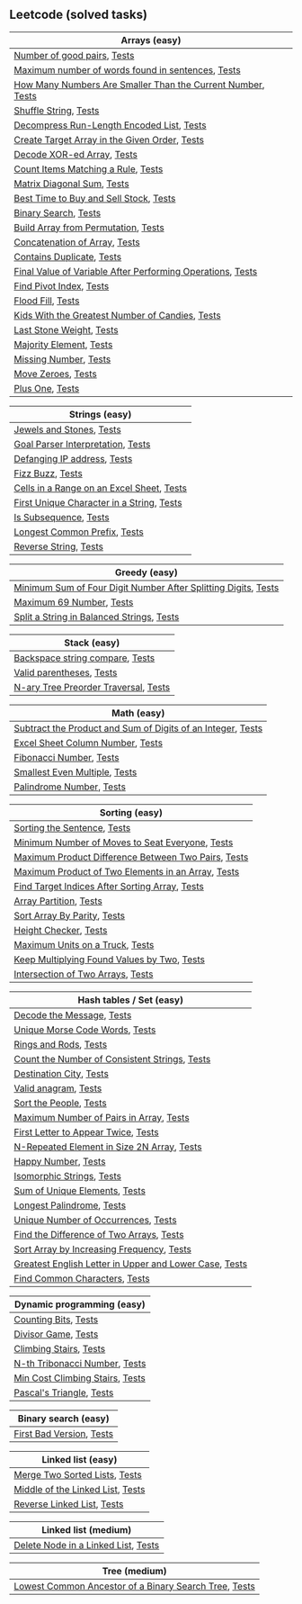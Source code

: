 ## Leetcode (solved tasks)

| Arrays (easy)                                                                                  |
| ---------------------------------------------------------------------------------------------- |
| [Number of good pairs](../app/src/main/java/pt/amn/knowledgebase/leetcode/easy/arrays/NumberOfGoodPairs.kt), [Tests](../app/src/test/java/pt/amn/knowledgebase/leetcode/easy/arrays/NumberOfGoodPairsTest.kt)  |
| [Maximum number of words found in sentences](../app/src/main/java/pt/amn/knowledgebase/leetcode/easy/arrays/MaximumNumberOfWordsFoundInSentences.kt), [Tests](../app/src/test/java/pt/amn/knowledgebase/leetcode/easy/arrays/MaximumNumberOfWordsFoundInSentencesTest.kt)  |
| [How Many Numbers Are Smaller Than the Current Number](../app/src/main/java/pt/amn/knowledgebase/leetcode/easy/arrays/SmallerNumbersThanCurrent.kt), [Tests](../app/src/test/java/pt/amn/knowledgebase/leetcode/easy/arrays/SmallerNumbersThanCurrentTest.kt)  |
| [Shuffle String](../app/src/main/java/pt/amn/knowledgebase/leetcode/easy/arrays/ShuffleString.kt), [Tests](../app/src/test/java/pt/amn/knowledgebase/leetcode/easy/arrays/ShuffleStringTest.kt)  |
| [Decompress Run-Length Encoded List](../app/src/main/java/pt/amn/knowledgebase/leetcode/easy/arrays/DecompressRunLengthEncodedList.kt), [Tests](../app/src/test/java/pt/amn/knowledgebase/leetcode/easy/arrays/DecompressRunLengthEncodedListTest.kt)  |
| [Create Target Array in the Given Order](../app/src/main/java/pt/amn/knowledgebase/leetcode/easy/arrays/CreateTargetArrayInTheGivenOrder.kt), [Tests](../app/src/test/java/pt/amn/knowledgebase/leetcode/easy/arrays/CreateTargetArrayInTheGivenOrderTest.kt)  |
| [Decode XOR-ed Array](../app/src/main/java/pt/amn/knowledgebase/leetcode/easy/arrays/DecodeXORedArray.kt), [Tests](../app/src/test/java/pt/amn/knowledgebase/leetcode/easy/arrays/DecodeXORedArrayTest.kt)  |
| [Count Items Matching a Rule](../app/src/main/java/pt/amn/knowledgebase/leetcode/easy/arrays/CountItemsMatchingARule.kt), [Tests](../app/src/test/java/pt/amn/knowledgebase/leetcode/easy/arrays/CountItemsMatchingARuleTest.kt)  |
| [Matrix Diagonal Sum](../app/src/main/java/pt/amn/knowledgebase/leetcode/easy/arrays/MatrixDiagonalSum.kt), [Tests](../app/src/test/java/pt/amn/knowledgebase/leetcode/easy/arrays/MatrixDiagonalSumTest.kt)  |
| [Best Time to Buy and Sell Stock](../app/src/main/java/pt/amn/knowledgebase/leetcode/easy/arrays/BestTimeToBuyAndSellStock.kt), [Tests](../app/src/test/java/pt/amn/knowledgebase/leetcode/easy/arrays/BestTimeToBuyAndSellStockTest.kt)  |
| [Binary Search](../app/src/main/java/pt/amn/knowledgebase/leetcode/easy/arrays/BinarySearch.kt), [Tests](../app/src/test/java/pt/amn/knowledgebase/leetcode/easy/arrays/BinarySearchTest.kt)  |
| [Build Array from Permutation](../app/src/main/java/pt/amn/knowledgebase/leetcode/easy/arrays/BuildArrayFromPermutation.kt), [Tests](../app/src/test/java/pt/amn/knowledgebase/leetcode/easy/arrays/BuildArrayFromPermutationTest.kt)  |
| [Concatenation of Array](../app/src/main/java/pt/amn/knowledgebase/leetcode/easy/arrays/ConcatenationArray.kt), [Tests](../app/src/test/java/pt/amn/knowledgebase/leetcode/easy/arrays/ConcatenationArrayTest.kt)  |
| [Contains Duplicate](../app/src/main/java/pt/amn/knowledgebase/leetcode/easy/arrays/ContainsDuplicate.kt), [Tests](../app/src/test/java/pt/amn/knowledgebase/leetcode/easy/arrays/ContainsDuplicateTest.kt)  |
| [Final Value of Variable After Performing Operations](../app/src/main/java/pt/amn/knowledgebase/leetcode/easy/arrays/FinalValueVariableAfterPerformingOperations.kt), [Tests](../app/src/test/java/pt/amn/knowledgebase/leetcode/easy/arrays/FinalValueVariableAfterPerformingOperationsTest.kt)  |
| [Find Pivot Index](../app/src/main/java/pt/amn/knowledgebase/leetcode/easy/arrays/FindPivotIndex.kt), [Tests](../app/src/test/java/pt/amn/knowledgebase/leetcode/easy/arrays/FindPivotIndexTest.kt)  |
| [Flood Fill](../app/src/main/java/pt/amn/knowledgebase/leetcode/easy/arrays/FloodFill.kt), [Tests](../app/src/test/java/pt/amn/knowledgebase/leetcode/easy/arrays/FloodFillTest.kt)  |
| [Kids With the Greatest Number of Candies](../app/src/main/java/pt/amn/knowledgebase/leetcode/easy/arrays/KidsWithTheGreatestNumberOfCandies.kt), [Tests](../app/src/test/java/pt/amn/knowledgebase/leetcode/easy/arrays/KidsWithTheGreatestNumberOfCandiesTest.kt)  |
| [Last Stone Weight](../app/src/main/java/pt/amn/knowledgebase/leetcode/easy/arrays/LastStoneWeight.kt), [Tests](../app/src/test/java/pt/amn/knowledgebase/leetcode/easy/arrays/LastStoneWeightTest.kt)  |
| [Majority Element](../app/src/main/java/pt/amn/knowledgebase/leetcode/easy/arrays/MajorityElement.kt), [Tests](../app/src/test/java/pt/amn/knowledgebase/leetcode/easy/arrays/MajorityElementTest.kt)  |
| [Missing Number](../app/src/main/java/pt/amn/knowledgebase/leetcode/easy/arrays/MissingNumber.kt), [Tests](../app/src/test/java/pt/amn/knowledgebase/leetcode/easy/arrays/MissingNumberTest.kt)  |
| [Move Zeroes](../app/src/main/java/pt/amn/knowledgebase/leetcode/easy/arrays/MoveZeroes.kt), [Tests](../app/src/test/java/pt/amn/knowledgebase/leetcode/easy/arrays/MoveZeroesTest.kt)  |
| [Plus One](../app/src/main/java/pt/amn/knowledgebase/leetcode/easy/arrays/PlusOne.kt), [Tests](../app/src/test/java/pt/amn/knowledgebase/leetcode/easy/arrays/PlusOneTest.kt)  |


| Strings (easy)                                                                                  |
| ---------------------------------------------------------------------------------------------- |
| [Jewels and Stones](../app/src/main/java/pt/amn/knowledgebase/leetcode/easy/strings/JewelsAndStones.kt), [Tests](../app/src/test/java/pt/amn/knowledgebase/leetcode/easy/strings/JewelsAndStonesTest.kt)  |
| [Goal Parser Interpretation](../app/src/main/java/pt/amn/knowledgebase/leetcode/easy/strings/GoalParserInterpretation.kt), [Tests](../app/src/test/java/pt/amn/knowledgebase/leetcode/easy/strings/GoalParserInterpretationTest.kt)  |
| [Defanging IP address](../app/src/main/java/pt/amn/knowledgebase/leetcode/easy/strings/DefangingIPAddress.kt), [Tests](../app/src/test/java/pt/amn/knowledgebase/leetcode/easy/strings/DefangingIPAddressTest.kt)  |
| [Fizz Buzz](../app/src/main/java/pt/amn/knowledgebase/leetcode/easy/strings/FizzBuzz.kt), [Tests](../app/src/test/java/pt/amn/knowledgebase/leetcode/easy/strings/FizzBuzzTest.kt)  |
| [Cells in a Range on an Excel Sheet](../app/src/main/java/pt/amn/knowledgebase/leetcode/easy/strings/CellsInARangeOnAnExcelSheet.kt), [Tests](../app/src/test/java/pt/amn/knowledgebase/leetcode/easy/strings/CellsInARangeOnAnExcelSheetTest.kt)  |
| [First Unique Character in a String](../app/src/main/java/pt/amn/knowledgebase/leetcode/easy/strings/FirstUniqueCharacterInString.kt), [Tests](../app/src/test/java/pt/amn/knowledgebase/leetcode/easy/strings/FirstUniqueCharacterInStringTest.kt)  |
| [Is Subsequence](../app/src/main/java/pt/amn/knowledgebase/leetcode/easy/strings/IsSubsequence.kt), [Tests](../app/src/test/java/pt/amn/knowledgebase/leetcode/easy/strings/IsSubsequenceTest.kt)  |
| [Longest Common Prefix](../app/src/main/java/pt/amn/knowledgebase/leetcode/easy/strings/LongestCommonPrefix.kt), [Tests](../app/src/test/java/pt/amn/knowledgebase/leetcode/easy/strings/LongestCommonPrefixTest.kt)  |
| [Reverse String](../app/src/main/java/pt/amn/knowledgebase/leetcode/easy/strings/ReverseString.kt), [Tests](../app/src/test/java/pt/amn/knowledgebase/leetcode/easy/strings/ReverseStringTest.kt)  |


| Greedy (easy)                                                                                  |
| ---------------------------------------------------------------------------------------------- |
| [Minimum Sum of Four Digit Number After Splitting Digits](../app/src/main/java/pt/amn/knowledgebase/leetcode/easy/greedy/MinimumSumOfFourDigit.kt), [Tests](../app/src/test/java/pt/amn/knowledgebase/leetcode/easy/greedy/MinimumSumOfFourDigitTest.kt)  |
| [Maximum 69 Number](../app/src/main/java/pt/amn/knowledgebase/leetcode/easy/greedy/Maximum69Number.kt), [Tests](../app/src/test/java/pt/amn/knowledgebase/leetcode/easy/greedy/Maximum69NumberTest.kt)  |
| [Split a String in Balanced Strings](../app/src/main/java/pt/amn/knowledgebase/leetcode/easy/greedy/SplitAStringInBalancedStrings.kt), [Tests](../app/src/test/java/pt/amn/knowledgebase/leetcode/easy/greedy/SplitAStringInBalancedStringsTest.kt)  |


| Stack (easy)                                                                                  |
| ---------------------------------------------------------------------------------------------- |
| [Backspace string compare](../app/src/main/java/pt/amn/knowledgebase/leetcode/easy/stack/BackspaceStringCompare.kt), [Tests](../app/src/test/java/pt/amn/knowledgebase/leetcode/easy/stack/BackspaceStringCompareTest.kt)  |
| [Valid parentheses](../app/src/main/java/pt/amn/knowledgebase/leetcode/easy/stack/ValidParentheses.kt), [Tests](../app/src/test/java/pt/amn/knowledgebase/leetcode/easy/stack/ValidParenthesesTest.kt)  |
| [N-ary Tree Preorder Traversal](../app/src/main/java/pt/amn/knowledgebase/leetcode/easy/stack/NaryTreePreorderTraversal.kt), [Tests](../app/src/test/java/pt/amn/knowledgebase/leetcode/easy/stack/NaryTreePreorderTraversalTest.kt)  |


| Math (easy)                                                                                  |
| ---------------------------------------------------------------------------------------------- |
| [Subtract the Product and Sum of Digits of an Integer](../app/src/main/java/pt/amn/knowledgebase/leetcode/easy/math/SubtractProductAndSum.kt), [Tests](../app/src/test/java/pt/amn/knowledgebase/leetcode/easy/math/SubtractProductAndSumTest.kt)  |
| [Excel Sheet Column Number](../app/src/main/java/pt/amn/knowledgebase/leetcode/easy/math/ExcelSheetColumnNumber.kt), [Tests](../app/src/test/java/pt/amn/knowledgebase/leetcode/easy/math/ExcelSheetColumnNumberTest.kt)  |
| [Fibonacci Number](../app/src/main/java/pt/amn/knowledgebase/leetcode/easy/math/FibonacciNumber.kt), [Tests](../app/src/test/java/pt/amn/knowledgebase/leetcode/easy/math/FibonacciNumberTest.kt)  |
| [Smallest Even Multiple](../app/src/main/java/pt/amn/knowledgebase/leetcode/easy/math/SmallestEvenMultiple.kt), [Tests](../app/src/test/java/pt/amn/knowledgebase/leetcode/easy/math/SmallestEvenMultipleTest.kt)  |
| [Palindrome Number](../app/src/main/java/pt/amn/knowledgebase/leetcode/easy/math/PalindromeNumber.kt), [Tests](../app/src/test/java/pt/amn/knowledgebase/leetcode/easy/math/PalindromeNumberTest.kt)  |


| Sorting (easy)                                                                                  |
| ---------------------------------------------------------------------------------------------- |
| [Sorting the Sentence](../app/src/main/java/pt/amn/knowledgebase/leetcode/easy/sorting/SortingTheSentence.kt), [Tests](../app/src/test/java/pt/amn/knowledgebase/leetcode/easy/sorting/SortingTheSentenceTest.kt)  |
| [Minimum Number of Moves to Seat Everyone](../app/src/main/java/pt/amn/knowledgebase/leetcode/easy/sorting/MinimumNumberOfMovesToSeatEveryone.kt), [Tests](../app/src/test/java/pt/amn/knowledgebase/leetcode/easy/sorting/MinimumNumberOfMovesToSeatEveryoneTest.kt)  |
| [Maximum Product Difference Between Two Pairs](../app/src/main/java/pt/amn/knowledgebase/leetcode/easy/sorting/MaximumProductDifferenceBetweenTwoPairs.kt), [Tests](../app/src/test/java/pt/amn/knowledgebase/leetcode/easy/sorting/MaximumProductDifferenceBetweenTwoPairsTest.kt)  |
| [Maximum Product of Two Elements in an Array](../app/src/main/java/pt/amn/knowledgebase/leetcode/easy/sorting/MaximumProductOfTwoElementsInArray.kt), [Tests](../app/src/test/java/pt/amn/knowledgebase/leetcode/easy/sorting/MaximumProductOfTwoElementsInArrayTest.kt)  |
| [Find Target Indices After Sorting Array](../app/src/main/java/pt/amn/knowledgebase/leetcode/easy/sorting/FindTargetIndicesAfterSortingArray.kt), [Tests](../app/src/test/java/pt/amn/knowledgebase/leetcode/easy/sorting/FindTargetIndicesAfterSortingArrayTest.kt)  |
| [Array Partition](../app/src/main/java/pt/amn/knowledgebase/leetcode/easy/sorting/ArrayPartition.kt), [Tests](../app/src/test/java/pt/amn/knowledgebase/leetcode/easy/sorting/ArrayPartitionTest.kt)  |
| [Sort Array By Parity](../app/src/main/java/pt/amn/knowledgebase/leetcode/easy/sorting/SortArrayByParity.kt), [Tests](../app/src/test/java/pt/amn/knowledgebase/leetcode/easy/sorting/SortArrayByParityTest.kt)  |
| [Height Checker](../app/src/main/java/pt/amn/knowledgebase/leetcode/easy/sorting/HeightChecker.kt), [Tests](../app/src/test/java/pt/amn/knowledgebase/leetcode/easy/sorting/HeightCheckerTest.kt)  |
| [Maximum Units on a Truck](../app/src/main/java/pt/amn/knowledgebase/leetcode/easy/sorting/MaximumUnitsOnATruck.kt), [Tests](../app/src/test/java/pt/amn/knowledgebase/leetcode/easy/sorting/MaximumUnitsOnATruckTest.kt)  |
| [Keep Multiplying Found Values by Two](../app/src/main/java/pt/amn/knowledgebase/leetcode/easy/sorting/KeepMultiplyingFoundValuesByTwo.kt), [Tests](../app/src/test/java/pt/amn/knowledgebase/leetcode/easy/sorting/KeepMultiplyingFoundValuesByTwoTest.kt)  |
| [Intersection of Two Arrays](../app/src/main/java/pt/amn/knowledgebase/leetcode/easy/sorting/IntersectionOfTwoArrays.kt), [Tests](../app/src/test/java/pt/amn/knowledgebase/leetcode/easy/sorting/IntersectionOfTwoArraysTest.kt)  |


| Hash tables / Set (easy)                                                                                  |
| ---------------------------------------------------------------------------------------------- |
| [Decode the Message](../app/src/main/java/pt/amn/knowledgebase/leetcode/easy/hashtable/DecodeTheMessage.kt), [Tests](../app/src/test/java/pt/amn/knowledgebase/leetcode/easy/hashtable/DecodeTheMessageTest.kt)  |
| [Unique Morse Code Words](../app/src/main/java/pt/amn/knowledgebase/leetcode/easy/hashtable/UniqueMorseCodeWords.kt), [Tests](../app/src/test/java/pt/amn/knowledgebase/leetcode/easy/hashtable/UniqueMorseCodeWordsTest.kt)  |
| [Rings and Rods](../app/src/main/java/pt/amn/knowledgebase/leetcode/easy/hashtable/RingsAndRods.kt), [Tests](../app/src/test/java/pt/amn/knowledgebase/leetcode/easy/hashtable/RingsAndRodsTest.kt)  |
| [Count the Number of Consistent Strings](../app/src/main/java/pt/amn/knowledgebase/leetcode/easy/hashtable/CountTheNumberOfConsistentStrings.kt), [Tests](../app/src/test/java/pt/amn/knowledgebase/leetcode/easy/hashtable/CountTheNumberOfConsistentStringsTest.kt)  |
| [Destination City](../app/src/main/java/pt/amn/knowledgebase/leetcode/easy/hashtable/DestinationCity.kt), [Tests](../app/src/test/java/pt/amn/knowledgebase/leetcode/easy/hashtable/DestinationCityTest.kt)  |
| [Valid anagram](../app/src/main/java/pt/amn/knowledgebase/leetcode/easy/hashtable/ValidAnagram.kt), [Tests](../app/src/test/java/pt/amn/knowledgebase/leetcode/easy/hashtable/ValidAnagramTest.kt)  |
| [Sort the People](../app/src/main/java/pt/amn/knowledgebase/leetcode/easy/hashtable/SortThePeople.kt), [Tests](../app/src/test/java/pt/amn/knowledgebase/leetcode/easy/hashtable/SortThePeopleTest.kt)  |
| [Maximum Number of Pairs in Array](../app/src/main/java/pt/amn/knowledgebase/leetcode/easy/hashtable/MaximumNumberOfPairsInArray.kt), [Tests](../app/src/test/java/pt/amn/knowledgebase/leetcode/easy/hashtable/MaximumNumberOfPairsInArrayTest.kt)  |
| [First Letter to Appear Twice](../app/src/main/java/pt/amn/knowledgebase/leetcode/easy/hashtable/FirstLetterToAppearTwice.kt), [Tests](../app/src/test/java/pt/amn/knowledgebase/leetcode/easy/hashtable/FirstLetterToAppearTwiceTest.kt)  |
| [N-Repeated Element in Size 2N Array](../app/src/main/java/pt/amn/knowledgebase/leetcode/easy/hashtable/NRepeatedElementInSize2NArray.kt), [Tests](../app/src/test/java/pt/amn/knowledgebase/leetcode/easy/hashtable/NRepeatedElementInSize2NArrayTest.kt)  |
| [Happy Number](../app/src/main/java/pt/amn/knowledgebase/leetcode/easy/hashtable/HappyNumber.kt), [Tests](../app/src/test/java/pt/amn/knowledgebase/leetcode/easy/hashtable/HappyNumberTest.kt)  |
| [Isomorphic Strings](../app/src/main/java/pt/amn/knowledgebase/leetcode/easy/hashtable/IsomorphicStrings.kt), [Tests](../app/src/test/java/pt/amn/knowledgebase/leetcode/easy/hashtable/IsomorphicStringsTest.kt)  |
| [Sum of Unique Elements](../app/src/main/java/pt/amn/knowledgebase/leetcode/easy/hashtable/SumOfUniqueElements.kt), [Tests](../app/src/test/java/pt/amn/knowledgebase/leetcode/easy/hashtable/SumOfUniqueElementsTest.kt)  |
| [Longest Palindrome](../app/src/main/java/pt/amn/knowledgebase/leetcode/easy/hashtable/LongestPalindrome.kt), [Tests](../app/src/test/java/pt/amn/knowledgebase/leetcode/easy/hashtable/LongestPalindromeTest.kt)  |
| [Unique Number of Occurrences](../app/src/main/java/pt/amn/knowledgebase/leetcode/easy/hashtable/UniqueNumberOfOccurrences.kt), [Tests](../app/src/test/java/pt/amn/knowledgebase/leetcode/easy/hashtable/UniqueNumberOfOccurrencesTest.kt)  |
| [Find the Difference of Two Arrays](../app/src/main/java/pt/amn/knowledgebase/leetcode/easy/hashtable/FindTheDifferenceOfTwoArrays.kt), [Tests](../app/src/test/java/pt/amn/knowledgebase/leetcode/easy/hashtable/FindTheDifferenceOfTwoArraysTest.kt)  |
| [Sort Array by Increasing Frequency](../app/src/main/java/pt/amn/knowledgebase/leetcode/easy/hashtable/SortArrayByIncreasingFrequency.kt), [Tests](../app/src/test/java/pt/amn/knowledgebase/leetcode/easy/hashtable/SortArrayByIncreasingFrequencyTest.kt)  |
| [Greatest English Letter in Upper and Lower Case](../app/src/main/java/pt/amn/knowledgebase/leetcode/easy/hashtable/GreatestEnglishLetterInUpperAndLowerCase.kt), [Tests](../app/src/test/java/pt/amn/knowledgebase/leetcode/easy/hashtable/GreatestEnglishLetterInUpperAndLowerCaseTest.kt)  |
| [Find Common Characters](../app/src/main/java/pt/amn/knowledgebase/leetcode/easy/hashtable/FindCommonCharacters.kt), [Tests](../app/src/test/java/pt/amn/knowledgebase/leetcode/easy/hashtable/FindCommonCharactersTest.kt)  |


| Dynamic programming (easy)                                                                                  |
| ---------------------------------------------------------------------------------------------- |
| [Counting Bits](../app/src/main/java/pt/amn/knowledgebase/leetcode/easy/dynamic_programming/CountingBits.kt), [Tests](../app/src/test/java/pt/amn/knowledgebase/leetcode/easy/dynamic_programming/CountingBitsTest.kt)  |
| [Divisor Game](../app/src/main/java/pt/amn/knowledgebase/leetcode/easy/dynamic_programming/DivisorGame.kt), [Tests](../app/src/test/java/pt/amn/knowledgebase/leetcode/easy/dynamic_programming/DivisorGameTest.kt)  |
| [Climbing Stairs](../app/src/main/java/pt/amn/knowledgebase/leetcode/easy/dynamic_programming/ClimbingStairs.kt), [Tests](../app/src/test/java/pt/amn/knowledgebase/leetcode/easy/dynamic_programming/ClimbingStairsTest.kt)  |
| [N-th Tribonacci Number](../app/src/main/java/pt/amn/knowledgebase/leetcode/easy/dynamic_programming/NthTribonacciNumber.kt), [Tests](../app/src/test/java/pt/amn/knowledgebase/leetcode/easy/dynamic_programming/NthTribonacciNumberTest.kt)  |
| [Min Cost Climbing Stairs](../app/src/main/java/pt/amn/knowledgebase/leetcode/easy/dynamic_programming/MinCostClimbingStairs.kt), [Tests](../app/src/test/java/pt/amn/knowledgebase/leetcode/easy/dynamic_programming/MinCostClimbingStairsTest.kt)  |
| [Pascal's Triangle](../app/src/main/java/pt/amn/knowledgebase/leetcode/easy/dynamic_programming/PascalTriangle.kt), [Tests](../app/src/test/java/pt/amn/knowledgebase/leetcode/easy/dynamic_programming/PascalTriangleTest.kt)  |


| Binary search (easy)                                                                                  |
| ---------------------------------------------------------------------------------------------- |
| [First Bad Version](../app/src/main/java/pt/amn/knowledgebase/leetcode/easy/binarysearch/FirstBadVersion.kt), [Tests](../app/src/test/java/pt/amn/knowledgebase/leetcode/easy/binarysearch/FirstBadVersionTest.kt)  |


| Linked list (easy)                                                                                  |
| ---------------------------------------------------------------------------------------------- |
| [Merge Two Sorted Lists](../app/src/main/java/pt/amn/knowledgebase/leetcode/easy/linkedlist/MergeTwoSortedLists.kt), [Tests](../app/src/test/java/pt/amn/knowledgebase/leetcode/easy/linkedlist/MergeTwoSortedListsTest.kt)  |
| [Middle of the Linked List](../app/src/main/java/pt/amn/knowledgebase/leetcode/easy/linkedlist/MiddleOfTheLinkedList.kt), [Tests](../app/src/test/java/pt/amn/knowledgebase/leetcode/easy/linkedlist/MiddleOfTheLinkedListTest.kt)  |
| [Reverse Linked List](../app/src/main/java/pt/amn/knowledgebase/leetcode/easy/linkedlist/ReverseLinkedList.kt), [Tests](../app/src/test/java/pt/amn/knowledgebase/leetcode/easy/linkedlist/ReverseLinkedListTest.kt)  |


| Linked list (medium)                                                                                  |
| ---------------------------------------------------------------------------------------------- |
| [Delete Node in a Linked List](../app/src/main/java/pt/amn/knowledgebase/leetcode/medium/linkedlist/DeleteNodeInLinkedList.kt), [Tests](../app/src/test/java/pt/amn/knowledgebase/leetcode/medium/linkedlist/DeleteNodeInLinkedListTest.kt)  |


| Tree (medium)                                                                                  |
| ---------------------------------------------------------------------------------------------- |
| [Lowest Common Ancestor of a Binary Search Tree](../app/src/main/java/pt/amn/knowledgebase/leetcode/medium/tree/LowestCommonAncestorOfABinarySearchTree.kt), [Tests](../app/src/test/java/pt/amn/knowledgebase/leetcode/medium/tree/LowestCommonAncestorOfABinarySearchTreeTest.kt)  |
